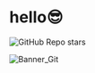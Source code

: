 # hello😎

![GitHub Repo stars](https://img.shields.io/github/stars/venom-24/venom-24?style=social)

![Banner_Git](https://i.ibb.co/641L9Hr/Sin-t-tulo4.png)
